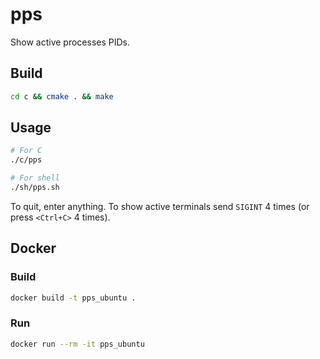 # pps
Show active processes PIDs.

## Build

```bash
cd c && cmake . && make
```

## Usage

```bash
# For C
./c/pps

# For shell
./sh/pps.sh
```

To quit, enter anything.
To show active terminals send `SIGINT` 4 times (or press `<Ctrl+C>` 4 times).


## Docker

### Build

```bash
docker build -t pps_ubuntu .
```

### Run

```bash
docker run --rm -it pps_ubuntu
```
